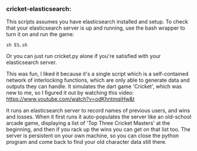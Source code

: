 ### cricket-elasticsearch:
This scripts assumes you have elasticsearch installed and setup.
To check that your elasticsearch server is up and running, use the bash wrapper to turn it on and run the game:
```
sh ES.sh
```
Or you can just run cricket.py alone if you're satisfied with your elasticsearch server.

This was fun, I liked it because it's a single script which is a self-contained network of interlocking functions, which are only able to generate data and outputs they can handle. It simulates the dart game 'Cricket', which was new to me, so I figured it out by watching this video: https://www.youtube.com/watch?v=odKhntmqiHw&t

It runs an elasticsearch server to record names of previous users, and wins and losses. When it first runs it auto-populates the server like an old-school arcade game, displaying a list of 'Top Three Cricket Masters' at the beginning, and then if you rack up the wins you can get on that list too. The server is persistent on your own machine, so you can close the python program and come back to find your old character data still there.
